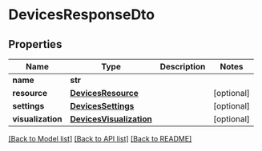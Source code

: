 # DevicesResponseDto

## Properties
Name | Type | Description | Notes
------------ | ------------- | ------------- | -------------
**name** | **str** |  | 
**resource** | [**DevicesResource**](DevicesResource.md) |  | [optional] 
**settings** | [**DevicesSettings**](DevicesSettings.md) |  | [optional] 
**visualization** | [**DevicesVisualization**](DevicesVisualization.md) |  | [optional] 

[[Back to Model list]](../README.md#documentation-for-models) [[Back to API list]](../README.md#documentation-for-api-endpoints) [[Back to README]](../README.md)


